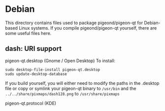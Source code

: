 
Debian
====================
This directory contains files used to package pigeond/pigeon-qt
for Debian-based Linux systems. If you compile pigeond/pigeon-qt yourself, there are some useful files here.

## dash: URI support ##


pigeon-qt.desktop  (Gnome / Open Desktop)
To install:

	sudo desktop-file-install pigeon-qt.desktop
	sudo update-desktop-database

If you build yourself, you will either need to modify the paths in
the .desktop file or copy or symlink your pigeon-qt binary to `/usr/bin`
and the `../../share/pixmaps/dash128.png` to `/usr/share/pixmaps`

pigeon-qt.protocol (KDE)

